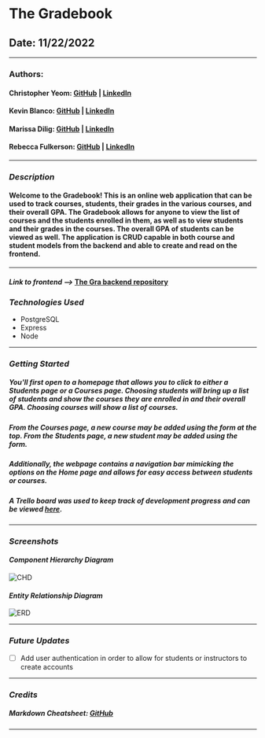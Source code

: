 # **The Gradebook**

## **Date:** 11/22/2022
***

### **Authors:** 

#### Christopher Yeom: [GitHub](https://github.com/Cyeom97) | [LinkedIn](https://www.linkedin.com/in/christopher-yeom/)
#### Kevin Blanco: [GitHub](https://github.com/greensharpie) | [LinkedIn](https://www.linkedin.com/in/kevinjblanco/)
#### Marissa Dilig: [GitHub](https://github.com/maripd) | [LinkedIn](https://www.linkedin.com/in/marissa-dilig/)
#### Rebecca Fulkerson: [GitHub](https://github.com/ralicynf) | [LinkedIn](https://www.linkedin.com/in/fulkersonrebecca/) 
***

### ***Description***

#### Welcome to the Gradebook! This is an online web application that can be used to track courses, students, their grades in the various courses, and their overall GPA. The Gradebook allows for anyone to view the list of courses and the students enrolled in them, as well as to view students and their grades in the courses. The overall GPA of students can be viewed as well. The application is CRUD capable in both course and student models from the backend and able to create and read on the frontend. 
***

#### **_Link to frontend -->_** [The Gra backend repository](https://github.com/Cyeom97/The_Gradebook_Frontend)


### ***Technologies Used***

- PostgreSQL
- Express
- Node

***

### ***Getting Started***

##### You'll first open to a homepage that allows you to click to either a Students page or a Courses page. Choosing students will bring up a list of students and show the courses they are enrolled in and their overall GPA. Choosing courses will show a list of courses.
##### From the Courses page, a new course may be added using the form at the top. From the Students page, a new student may be added using the form. 
##### Additionally, the webpage contains a navigation bar mimicking the options on the Home page and allows for easy access between students or courses.
##### A Trello board was used to keep track of development progress and can be viewed [here](https://trello.com/b/yudIxmUK/the-gradebook).
***

### ***Screenshots*** 
#### *Component Hierarchy Diagram*
![CHD](https://i.imgur.com/XjvWNIK.png)

#### *Entity Relationship Diagram*
![ERD](https://i.imgur.com/wS2TSLg.png)
***

### ***Future Updates***

- [ ] Add user authentication in order to allow for students or instructors to create accounts
***

### ***Credits***

##### Markdown Cheatsheet: [GitHub](https://guides.github.com/pdfs/markdown-cheatsheet-online.pdf)


***